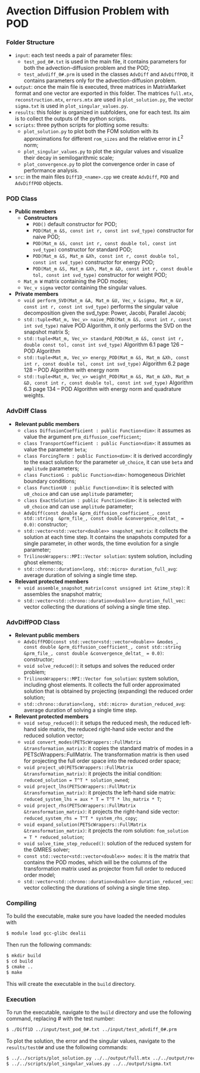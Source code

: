 # Avection Diffusion Problem with POD

### Folder Structure

* `input`: each test needs a pair of parameter files:
  * `test_pod_0#.txt` is used in the main file, it contains parameters for both the advection-diffusion problem and the POD;
  * `test_advdiff_0#.prm` is used in the classes `AdvDiff` and `AdvDiffPOD`, it contains parameters only for the advection-diffusion problem.
* `output`: once the main file is executed, three matrices in MatrixMarket format and one vector are exported in this folder. The matrices `full.mtx`, `reconstruction.mtx`, `errors.mtx` are used in `plot_solution.py`, the vector `sigma.txt` is used in `plot_singular_values.py`.
* `results`: this folder is organized in subfolders, one for each test. Its aim is to collect the outputs of the python scripts.
* `scripts`: three python scripts for plotting some results:
  * `plot_solution.py` to plot both the FOM solution with its approximations for different `rom_sizes` and the relative error in $L^2$ norm;
  * `plot_singular_values.py` to plot the singular values and visualize their decay in semilogarithmic scale;
  * `plot_convergence.py` to plot the convergence order in case of performance analysis.
* `src`: in the main files `Diff1D_<name>.cpp` we create `AdvDiff`, `POD` and `AdvDiffPOD` objects.

### POD Class
* **Public members**
  * **Constructors**
    * `POD()` default constructor for POD;
    * `POD(Mat_m &S, const int r, const int svd_type)` constructor for naive POD;
    * `POD(Mat_m &S, const int r, const double tol, const int svd_type)` constructor for standard POD;
    * `POD(Mat_m &S, Mat_m &Xh, const int r, const double tol, const int svd_type)` constructor for energy POD;
    * `POD(Mat_m &S, Mat_m &Xh, Mat_m &D, const int r, const double tol, const int svd_type)` constructor for weight POD;
  * `Mat_m W` matrix containing the POD modes;
  * `Vec_v sigma` vector containing the singular values.
* **Private members**
  * `void perform_SVD(Mat_m &A, Mat_m &U, Vec_v &sigma, Mat_m &V, const int r, const int svd_type)` performs the singular value decomposition given the svd_type: Power, Jacobi, Parallel Jacobi;
  * `std::tuple<Mat_m, Vec_v> naive_POD(Mat_m &S, const int r, const int svd_type)` naive POD Algorithm, it only performs the SVD on the snapshot matrix S;
  * `std::tuple<Mat_m, Vec_v> standard_POD(Mat_m &S, const int r, double const tol, const int svd_type)` Algorithm 6.1 page 126 – POD Algorithm
  * `std::tuple<Mat_m, Vec_v> energy_POD(Mat_m &S, Mat_m &Xh, const int r, const double tol, const int svd_type)` Algorithm 6.2 page 128 – POD Algorithm with energy norm
  * `std::tuple<Mat_m, Vec_v> weight_POD(Mat_m &S, Mat_m &Xh, Mat_m &D, const int r, const double tol, const int svd_type)` Algorithm 6.3 page 134 – POD Algorithm with energy norm and quadrature weights.

### AdvDiff Class
* **Relevant public members**
  * `class DiffusionCoefficient : public Function<dim>`: it assumes as value the argument `prm_diffusion_coefficient`;
  * `class TransportCoefficient : public Function<dim>`: it assumes as value the parameter `beta`;
  * `class ForcingTerm : public Function<dim>`: it is derived accordingly to the exact solution for the parameter `u0_choice`, it can use `beta` and `amplitude` parameters;
  * `class FunctionG : public Function<dim>`: homogeneous Dirichlet boundary conditions;
  * `class FunctionU0 : public Function<dim>`: it is selected with `u0_choice` and can use `amplitude` parameter;
  * `class ExactSolution : public Function<dim>`: it is selected with `u0_choice` and can use `amplitude` parameter;
  * `AdvDiff(const double &prm_diffusion_coefficient_, const std::string  &prm_file_, const double &convergence_deltat_ = 0.0)`: constructor;
  * `std::vector<std::vector<double>> snapshot_matrix`: it collects the solution at each time step. It contains the snapshots computed for a single parameter, in other words, the time evolution for a single parameter;
  * `TrilinosWrappers::MPI::Vector solution`: system solution, including ghost elements;
  * `std::chrono::duration<long, std::micro> duration_full_avg`: average duration of solving a single time step.
* **Relevant protected members**
  * `void assemble_snapshot_matrix(const unsigned int &time_step)`: it assembles the snapshot matrix;
  * `std::vector<std::chrono::duration<double>> duration_full_vec`: vector collecting the durations of solving a single time step.

### AdvDiffPOD Class
* **Relevant public members**
  * `AdvDiffPOD(const std::vector<std::vector<double>> &modes_, const double &prm_diffusion_coefficient_, const std::string  &prm_file_, const double &convergence_deltat_ = 0.0)`: constructor;
  * `void solve_reduced()`: it setups and solves the reduced order problem;
  * `TrilinosWrappers::MPI::Vector fom_solution`: system solution, including ghost elements. It collects the full order approximated solution that is obtained by projecting (expanding) the reduced order solution;
  * `std::chrono::duration<long, std::micro> duration_reduced_avg`: average duration of solving a single time step.
* **Relevant protected members**
  * `void setup_reduced()`: it setups the reduced mesh, the reduced left-hand side matrix, the reduced right-hand side vector and the reduced solution vector;
  * `void convert_modes(PETScWrappers::FullMatrix &transformation_matrix)`: it copies the standard matrix of modes in a PETScWrappers::FullMatrix. The transformation matrix is then used for projecting the full order space into the reduced order space;
  * `void project_u0(PETScWrappers::FullMatrix &transformation_matrix)`: it projects the initial condition: `reduced_solution = T^T * solution_owned`;
  * `void project_lhs(PETScWrappers::FullMatrix &transformation_matrix)`: it projects the left-hand side matrix: `reduced_system_lhs = aux * T = T^T * lhs_matrix * T`;
  * `void project_rhs(PETScWrappers::FullMatrix &transformation_matrix)`: it projects the right-hand side vector: `reduced_system_rhs = T^T * system_rhs_copy`;
  * `void expand_solution(PETScWrappers::FullMatrix &transformation_matrix)`: it projects the rom solution: `fom_solution = T * reduced_solution`;
  * `void solve_time_step_reduced()`: solution of the reduced system for the GMRES solver;
  * `const std::vector<std::vector<double>> modes`: it is the matrix that contains the POD modes, which will be the columns of the transformation matrix used as projector from full order to reduced order model;
  * `std::vector<std::chrono::duration<double>> duration_reduced_vec`: vector collecting the durations of solving a single time step.

### Compiling
To build the executable, make sure you have loaded the needed modules with
```bash
$ module load gcc-glibc dealii
```
Then run the following commands:
```bash
$ mkdir build
$ cd build
$ cmake ..
$ make
```

This will create the executable in the `build` directory.

### Execution
To run the executable, navigate to the `build` directory and use the following command, replacing # with the test number:

```bash
$ ./Diff1D ../input/test_pod_0#.txt ../input/test_advdiff_0#.prm
```

To plot the solution, the error and the singular values, navigate to the `results/test0#` and use the following commands:

```bash
$ ../../scripts/plot_solution.py ../../output/full.mtx ../../output/reconstruction.mtx ../../output/errors.mtx ../../input/test_pod_0#.txt
$ ../../scripts/plot_singular_values.py ../../output/sigma.txt
```


